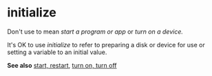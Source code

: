 # initialize

Don't use to mean *start a program or app* or *turn on a device.*

It's OK to use *initialize* to refer to preparing a disk or device for use or setting a variable to an initial value. 

**See also** [start, restart](~/a-z-word-list-term-collections/s/start-restart.md), [turn on, turn off](~/a-z-word-list-term-collections/t/turn-on-turn-off.md)
